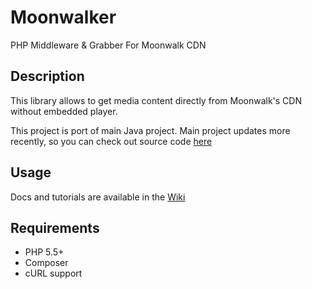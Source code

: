 # Moonwalker
PHP Middleware &amp; Grabber For Moonwalk CDN

## Description
This library allows to get media content directly from Moonwalk's CDN without embedded player.

This project is port of main Java project. Main project updates more recently, so you can check out source code [here](https://github.com/odin3/Avi/tree/dev/app/src/main/java/com/x1unix/moonwalker) 

## Usage
Docs and tutorials are available in the [Wiki](https://github.com/odin3/moonwalker/wiki)

## Requirements
- PHP 5.5+
- Composer
- cURL support
